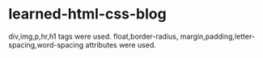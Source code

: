 # learned-html-css-blog
div,img,p,hr,h1 tags were used.
float,border-radius, margin,padding,letter-spacing,word-spacing attributes were used.
